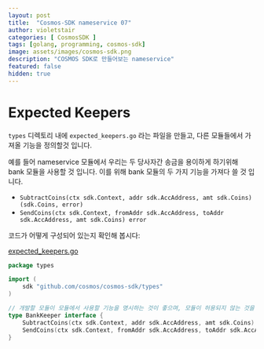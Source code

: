 ```yaml
---
layout: post
title:  "Cosmos-SDK nameservice 07"
author: violetstair
categories: [ CosmosSDK ]
tags: [golang, programming, cosmos-sdk]
image: assets/images/cosmos-sdk.png
description: "COSMOS SDK로 만들어보는 nameservice"
featured: false
hidden: true
---
```


# Expected Keepers

`types` 디렉토리 내에 `expected_keepers.go` 라는 파일을 만들고, 다른 모듈들에서 가져올 기능을 정의할것 입니다.

예를 들어 nameservice 모듈에서 우리는 두 당사자간 송금을 용이하게 하기위해 bank 모듈을 사용할 것 입니다.
이를 위해 bank 모듈의 두 가지 기능을 가져다 쓸 것 입니다.

- `SubtractCoins(ctx sdk.Context, addr sdk.AccAddress, amt sdk.Coins) (sdk.Coins, error)`
- `SendCoins(ctx sdk.Context, fromAddr sdk.AccAddress, toAddr sdk.AccAddress, amt sdk.Coins) error`

코드가 어떻게 구성되어 있는지 확인해 봅시다:

[expected_keepers.go](https://github.com/cosmos/sdk-tutorials/blob/master/nameservice/x/nameservice/types/expected_keepers.go)

```go
package types

import (
    sdk "github.com/cosmos/cosmos-sdk/types"
)

// 개발할 모듈이 모듈에서 사용할 기능을 명시하는 것이 좋으며, 모듈이 허용되지 않는 것을 방지하기 위해 인터페이스를 명시합니다.
type BankKeeper interface {
    SubtractCoins(ctx sdk.Context, addr sdk.AccAddress, amt sdk.Coins) (sdk.Coins, error)
    SendCoins(ctx sdk.Context, fromAddr sdk.AccAddress, toAddr sdk.AccAddress, amt sdk.Coins) error
}
```
